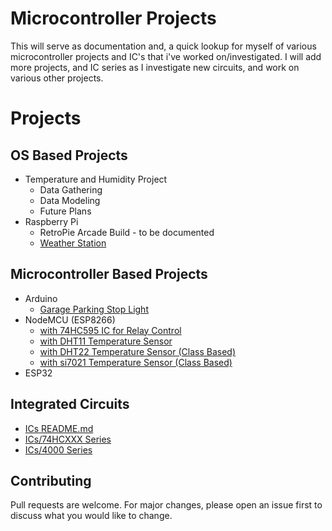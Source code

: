 # Microcontroller Projects
  This will serve as documentation and, a quick lookup for myself of various microcontroller projects and IC's that i've worked on/investigated. I will add more projects, and IC series as I investigate new circuits, and work on various other projects.

# Projects

## OS Based Projects

- Temperature and Humidity Project
  - Data Gathering
  - Data Modeling
  - Future Plans
- Raspberry Pi
  - RetroPie Arcade Build - to be documented
  - [Weather Station](https://www.hackster.io/shaddow1201/raspberry-pi-weatherrack-nodejs-weather-data-station-eea19a)

## Microcontroller Based Projects

- Arduino
  - [Garage Parking Stop Light](https://www.hackster.io/shaddow1201/garage-parking-stop-light-04ac5d)
- NodeMCU (ESP8266)
  - [with 74HC595 IC for Relay Control](https://www.hackster.io/shaddow1201/nodemcu-with-74595-chips-to-control-many-relays-e56a10)
  - [with DHT11 Temperature Sensor](https://www.hackster.io/shaddow1201/nodemcu-web-server-with-dht11-data-03103f)
  - [with DHT22 Temperature Sensor (Class Based)](https://www.hackster.io/shaddow1201/nodemcu-webserver-with-class-based-60-second-temp-average-520fd7)
  - [with si7021 Temperature Sensor (Class Based)]()
- ESP32

## Integrated Circuits
- [ICs README.md](ICs/README.md)  
- [ICs/74HCXXX Series](ICs/74HCXXX_Series.md) 
- [ICs/4000 Series](ICs/4000_Series.md)

## Contributing

Pull requests are welcome. For major changes, please open an issue first to discuss what you would like to change.
